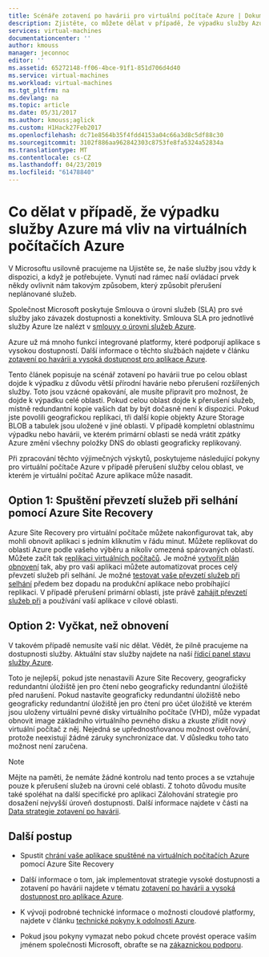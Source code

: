 ```yaml
---
title: Scénáře zotavení po havárii pro virtuální počítače Azure | Dokumentace Microsoftu
description: Zjistěte, co můžete dělat v případě, že výpadku služby Azure má vliv na virtuálních počítačích Azure.
services: virtual-machines
documentationcenter: ''
author: kmouss
manager: jeconnoc
editor: ''
ms.assetid: 65272148-ff06-4bce-91f1-851d706d4d40
ms.service: virtual-machines
ms.workload: virtual-machines
ms.tgt_pltfrm: na
ms.devlang: na
ms.topic: article
ms.date: 05/31/2017
ms.author: kmouss;aglick
ms.custom: H1Hack27Feb2017
ms.openlocfilehash: dc71e8564b35f4fdd4153a04c66a3d8c5df88c30
ms.sourcegitcommit: 3102f886aa962842303c8753fe8fa5324a52834a
ms.translationtype: MT
ms.contentlocale: cs-CZ
ms.lasthandoff: 04/23/2019
ms.locfileid: "61478840"
---
```

# <a name="what-to-do-in-the-event-that-an-azure-service-disruption-impacts-azure-vms"></a>Co dělat v případě, že výpadku služby Azure má vliv na virtuálních počítačích Azure
V Microsoftu usilovně pracujeme na Ujistěte se, že naše služby jsou vždy k dispozici, a když je potřebujete. Vynutí nad rámec naší ovládací prvek někdy ovlivnit nám takovým způsobem, který způsobit přerušení neplánované služeb.

Společnost Microsoft poskytuje Smlouva o úrovni služeb (SLA) pro své služby jako závazek dostupnosti a konektivity. Smlouva SLA pro jednotlivé služby Azure lze nalézt v [smlouvy o úrovni služeb Azure](https://azure.microsoft.com/support/legal/sla/).

Azure už má mnoho funkcí integrované platformy, které podporují aplikace s vysokou dostupností. Další informace o těchto službách najdete v článku [zotavení po havárii a vysoká dostupnost pro aplikace Azure](../resiliency/resiliency-disaster-recovery-high-availability-azure-applications.md).

Tento článek popisuje na scénář zotavení po havárii true po celou oblast dojde k výpadku z důvodu větší přírodní havárie nebo přerušení rozšířených služby. Toto jsou vzácné opakování, ale musíte připravit pro možnost, že dojde k výpadku celé oblasti. Pokud celou oblast dojde k přerušení služeb, místně redundantní kopie vašich dat by být dočasně není k dispozici. Pokud jste povolili geografickou replikaci, tři další kopie objekty Azure Storage BLOB a tabulek jsou uložené v jiné oblasti. V případě kompletní oblastnímu výpadku nebo havárii, ve kterém primární oblasti se nedá vrátit zpátky Azure změní všechny položky DNS do oblasti geograficky replikovaný.

Při zpracování těchto výjimečných výskytů, poskytujeme následující pokyny pro virtuální počítače Azure v případě přerušení služby celou oblast, ve kterém je virtuální počítač Azure aplikace může nasadit.

## <a name="option-1-initiate-a-failover-by-using-azure-site-recovery"></a>Option 1: Spuštění převzetí služeb při selhání pomocí Azure Site Recovery
Azure Site Recovery pro virtuální počítače můžete nakonfigurovat tak, aby mohli obnovit aplikaci s jedním kliknutím v řádu minut. Můžete replikovat do oblasti Azure podle vašeho výběru a nikoliv omezená spárovaných oblastí. Můžete začít tak [replikaci virtuálních počítačů](https://aka.ms/a2a-getting-started). Je možné [vytvořit plán obnovení](../site-recovery/site-recovery-create-recovery-plans.md) tak, aby pro vaši aplikaci můžete automatizovat proces celý převzetí služeb při selhání. Je možné [testovat vaše převzetí služeb při selhání](../site-recovery/site-recovery-test-failover-to-azure.md) předem bez dopadu na produkční aplikace nebo probíhající replikaci. V případě přerušení primární oblasti, jste právě [zahájit převzetí služeb při](../site-recovery/site-recovery-failover.md) a používání vaší aplikace v cílové oblasti.


## <a name="option-2-wait-for-recovery"></a>Option 2: Vyčkat, než obnovení
V takovém případě nemusíte vaší nic dělat. Vědět, že pilně pracujeme na dostupnosti služby. Aktuální stav služby najdete na naší [řídicí panel stavu služby Azure](https://azure.microsoft.com/status/).

Toto je nejlepší, pokud jste nenastavili Azure Site Recovery, geograficky redundantní úložiště jen pro čtení nebo geograficky redundantní úložiště před narušení. Pokud nastavíte geograficky redundantní úložiště nebo geograficky redundantní úložiště jen pro čtení pro účet úložiště ve kterém jsou uloženy virtuální pevné disky virtuálního počítače (VHD), může vypadat obnovit image základního virtuálního pevného disku a zkuste zřídit nový virtuální počítač z něj. Nejedná se upřednostňovanou možnost ověřování, protože neexistují žádné záruky synchronizace dat. V důsledku toho tato možnost není zaručena.


> [!NOTE]
> Mějte na paměti, že nemáte žádné kontrolu nad tento proces a se vztahuje pouze k přerušení služeb na úrovni celé oblasti. Z tohoto důvodu musíte také spoléhat na další specifické pro aplikaci Zálohování strategie pro dosažení nejvyšší úroveň dostupnosti. Další informace najdete v části na [Data strategie zotavení po havárii](https://docs.microsoft.com/azure/architecture/resiliency/disaster-recovery-azure-applications#data-strategies-for-disaster-recovery).
>
>

## <a name="next-steps"></a>Další postup

- Spustit [chrání vaše aplikace spuštěné na virtuálních počítačích Azure](https://aka.ms/a2a-getting-started) pomocí Azure Site Recovery

- Další informace o tom, jak implementovat strategie vysoké dostupnosti a zotavení po havárii najdete v tématu [zotavení po havárii a vysoká dostupnost pro aplikace Azure](../resiliency/resiliency-disaster-recovery-high-availability-azure-applications.md).

- K vývoji podrobné technické informace o možnosti cloudové platformy, najdete v článku [technické pokyny k odolnosti Azure](../resiliency/resiliency-technical-guidance.md).


- Pokud jsou pokyny vymazat nebo pokud chcete provést operace vaším jménem společnosti Microsoft, obraťte se na [zákaznickou podporu](https://portal.azure.com/#blade/Microsoft_Azure_Support/HelpAndSupportBlade).
